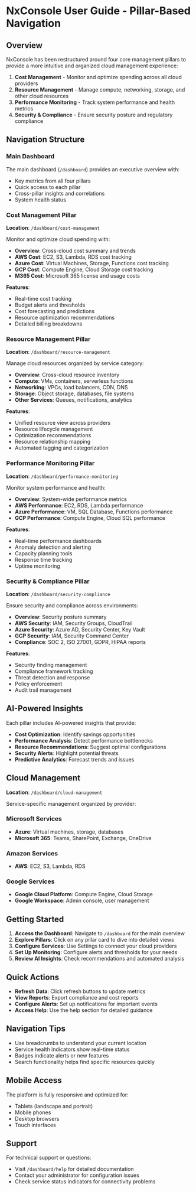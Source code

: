 # NxConsole User Guide - Pillar-Based Navigation

## Overview

NxConsole has been restructured around four core management pillars to provide a more intuitive and organized cloud management experience:

1. **Cost Management** - Monitor and optimize spending across all cloud providers
2. **Resource Management** - Manage compute, networking, storage, and other cloud resources
3. **Performance Monitoring** - Track system performance and health metrics
4. **Security & Compliance** - Ensure security posture and regulatory compliance

## Navigation Structure

### Main Dashboard
The main dashboard (`/dashboard`) provides an executive overview with:
- Key metrics from all four pillars
- Quick access to each pillar
- Cross-pillar insights and correlations
- System health status

### Cost Management Pillar
**Location**: `/dashboard/cost-management`

Monitor and optimize cloud spending with:
- **Overview**: Cross-cloud cost summary and trends
- **AWS Cost**: EC2, S3, Lambda, RDS cost tracking
- **Azure Cost**: Virtual Machines, Storage, Functions cost tracking  
- **GCP Cost**: Compute Engine, Cloud Storage cost tracking
- **M365 Cost**: Microsoft 365 license and usage costs

**Features**:
- Real-time cost tracking
- Budget alerts and thresholds
- Cost forecasting and predictions
- Resource optimization recommendations
- Detailed billing breakdowns

### Resource Management Pillar
**Location**: `/dashboard/resource-management`

Manage cloud resources organized by service category:
- **Overview**: Cross-cloud resource inventory
- **Compute**: VMs, containers, serverless functions
- **Networking**: VPCs, load balancers, CDN, DNS
- **Storage**: Object storage, databases, file systems
- **Other Services**: Queues, notifications, analytics

**Features**:
- Unified resource view across providers
- Resource lifecycle management
- Optimization recommendations
- Resource relationship mapping
- Automated tagging and categorization

### Performance Monitoring Pillar
**Location**: `/dashboard/performance-monitoring`

Monitor system performance and health:
- **Overview**: System-wide performance metrics
- **AWS Performance**: EC2, RDS, Lambda performance
- **Azure Performance**: VM, SQL Database, Functions performance
- **GCP Performance**: Compute Engine, Cloud SQL performance

**Features**:
- Real-time performance dashboards
- Anomaly detection and alerting
- Capacity planning tools
- Response time tracking
- Uptime monitoring

### Security & Compliance Pillar  
**Location**: `/dashboard/security-compliance`

Ensure security and compliance across environments:
- **Overview**: Security posture summary
- **AWS Security**: IAM, Security Groups, CloudTrail
- **Azure Security**: Azure AD, Security Center, Key Vault
- **GCP Security**: IAM, Security Command Center
- **Compliance**: SOC 2, ISO 27001, GDPR, HIPAA reports

**Features**:
- Security finding management
- Compliance framework tracking
- Threat detection and response
- Policy enforcement
- Audit trail management

## AI-Powered Insights

Each pillar includes AI-powered insights that provide:
- **Cost Optimization**: Identify savings opportunities
- **Performance Analysis**: Detect performance bottlenecks
- **Resource Recommendations**: Suggest optimal configurations
- **Security Alerts**: Highlight potential threats
- **Predictive Analytics**: Forecast trends and issues

## Cloud Management

**Location**: `/dashboard/cloud-management`

Service-specific management organized by provider:

### Microsoft Services
- **Azure**: Virtual machines, storage, databases
- **Microsoft 365**: Teams, SharePoint, Exchange, OneDrive

### Amazon Services  
- **AWS**: EC2, S3, Lambda, RDS

### Google Services
- **Google Cloud Platform**: Compute Engine, Cloud Storage
- **Google Workspace**: Admin console, user management

## Getting Started

1. **Access the Dashboard**: Navigate to `/dashboard` for the main overview
2. **Explore Pillars**: Click on any pillar card to dive into detailed views
3. **Configure Services**: Use Settings to connect your cloud providers
4. **Set Up Monitoring**: Configure alerts and thresholds for your needs
5. **Review AI Insights**: Check recommendations and automated analysis

## Quick Actions

- **Refresh Data**: Click refresh buttons to update metrics
- **View Reports**: Export compliance and cost reports
- **Configure Alerts**: Set up notifications for important events
- **Access Help**: Use the help section for detailed guidance

## Navigation Tips

- Use breadcrumbs to understand your current location
- Service health indicators show real-time status
- Badges indicate alerts or new features
- Search functionality helps find specific resources quickly

## Mobile Access

The platform is fully responsive and optimized for:
- Tablets (landscape and portrait)
- Mobile phones
- Desktop browsers
- Touch interfaces

## Support

For technical support or questions:
- Visit `/dashboard/help` for detailed documentation
- Contact your administrator for configuration issues
- Check service status indicators for connectivity problems
